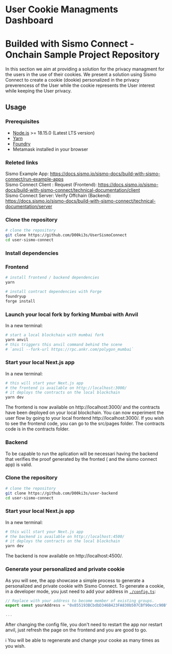 # User Cookie Managments Dashboard
# Builded with Sismo Connect - Onchain Sample Project Repository

In this section we aim at providing a solution for the privacy managment for the users in the use of their cookies. We present a solution using Sismo Connect to create a cookie (dookie) personalized in the privacy preverencess of the User while the cookie represents the User interest while keeping the User privacy. 

## Usage

### Prerequisites

- [Node.js](https://nodejs.org/en/download/) >= 18.15.0 (Latest LTS version)
- [Yarn](https://classic.yarnpkg.com/en/docs/install)
- [Foundry](https://book.getfoundry.sh/)
- Metamask installed in your browser

### Releted links
Sismo Example App: https://docs.sismo.io/sismo-docs/build-with-sismo-connect/run-example-apps <br/>
Sismo Connect Client : Request (Frontend): https://docs.sismo.io/sismo-docs/build-with-sismo-connect/technical-documentation/client <br/>
Sismo Connect Server: Verify Offchain (Backend): https://docs.sismo.io/sismo-docs/build-with-sismo-connect/technical-documentation/server

### Clone the repository

```bash
# clone the repository
git clone https://github.com/D00ki3s/UserSismoConnect
cd user-sismo-connect
```

### Install dependencies

### Frontend

```bash
# install frontend / backend dependencies
yarn

# install contract dependencies with Forge
foundryup
forge install
```

### Launch your local fork by forking Mumbai with Anvil

In a new terminal:

```bash
# start a local blockchain with mumbai fork
yarn anvil
# this triggers this anvil command behind the scene
# `anvil --fork-url https://rpc.ankr.com/polygon_mumbai`
```

### Start your local Next.js app

In a new terminal:

```bash
# this will start your Next.js app
# the frontend is available on http://localhost:3000/
# it deploys the contracts on the local blockchain
yarn dev
```

The frontend is now available on http://localhost:3000/ and the contracts have been deployed on your local blockchain.
You can now experiment the user flow by going to your local frontend http://localhost:3000/.
If you wish to see the frontend code, you can go to the src/pages folder. The contracts code is in the contracts folder.

### Backend

To be capable to run the aplication will be necessari having the backend that verifies the proof generated by the fronted ( and the sismo connect app) is valid. 

### Clone the repository

```bash
# clone the repository
git clone https://github.com/D00ki3s/user-backend
cd user-sismo-connect
```

### Start your local Next.js app

In a new terminal:

```bash
# this will start your Next.js app
# the backend is available on http://localhost:4500/
# it deploys the contracts on the local blockchain
yarn dev
```
The backend is now available on http://localhost:4500/.


### Generate your personalized and private cookie

As you will see, the app showcase a simple process to generate a personalized and private cookie with Sismo Connect.
To generate a cookie, in a developer mode, you just need to add your address in [`./config.ts`](./config.ts):

```ts
// Replace with your address to become member of existing groups. 
export const yourAddress = "0x855193BCbdbD346B423FA830b507CBf90ecCc90B"; // <--- Replace with your address

...
```

After changing the config file, you don't need to restart the app nor restart anvil, just refresh the page on the frontend and you are good to go.

ℹ️ You will be able to regenerate and change your cooke as many times as you wish.

```
